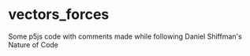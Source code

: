 # vectors_forces
Some p5js code with comments made while following Daniel Shiffman's Nature of Code
